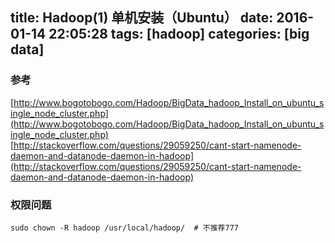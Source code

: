 title: Hadoop(1) 单机安装（Ubuntu）
date: 2016-01-14 22:05:28
tags: [hadoop]
categories: [big data]
---


### 参考 
[http://www.bogotobogo.com/Hadoop/BigData_hadoop_Install_on_ubuntu_single_node_cluster.php](http://www.bogotobogo.com/Hadoop/BigData_hadoop_Install_on_ubuntu_single_node_cluster.php)
[http://stackoverflow.com/questions/29059250/cant-start-namenode-daemon-and-datanode-daemon-in-hadoop](http://stackoverflow.com/questions/29059250/cant-start-namenode-daemon-and-datanode-daemon-in-hadoop)

### 权限问题
```
sudo chown -R hadoop /usr/local/hadoop/  # 不推荐777
```

